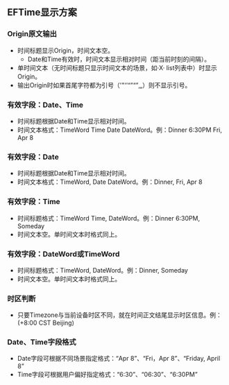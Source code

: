 ## EFTime显示方案

### Origin原文输出
  * 时间标题显示Origin，时间文本空。
    * Date和Time有效时，时间文本显示相对时间（距当前时刻的间隔）。
  * 单时间文本（无时间标题只显示时间文本的场景，如·X· list列表中）时显示Origin。
  * 输出Origin时如果首尾字符都为引号（'"‘’“”“”‚„）则不显示引号。

### 有效字段：Date、Time
  * 时间标题根据Date和Time显示相对时间。
  * 时间文本格式：TimeWord Time Date DateWord。例：Dinner 6:30PM Fri, Apr 8

### 有效字段：Date
  * 时间标题根据Date和Time显示相对时间。
  * 时间文本格式：TimeWord, Date DateWord。例：Dinner, Fri, Apr 8

### 有效字段：Time
  * 时间标题格式：TimeWord Time, DateWord。例：Dinner 6:30PM, Someday
  * 时间文本空。单时间文本时格式同上。

### 有效字段：DateWord或TimeWord
  * 时间标题格式：TimeWord, DateWord。例：Dinner, Someday
  * 时间文本空。单时间文本时格式同上。

### 时区判断
  * 只要Timezone与当前设备时区不同，就在时间正文结尾显示时区信息。例：(+8:00 CST Beijing)

### Date、Time字段格式
  * Date字段可根据不同场景指定格式：“Apr 8”、“Fri，Apr 8”、“Friday, April 8”
  * Time字段可根据用户偏好指定格式：“6:30”、“06:30”、“6:30PM”
